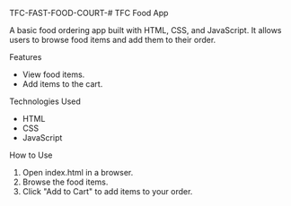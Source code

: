 TFC-FAST-FOOD-COURT-# TFC Food App

A basic food ordering app built with HTML, CSS, and JavaScript. It allows users to browse food items and add them to their order.

 Features
- View food items.
- Add items to the cart.

Technologies Used
- HTML
- CSS
- JavaScript

 How to Use
1. Open index.html in a browser.
2. Browse the food items.
3. Click "Add to Cart" to add items to your order.

